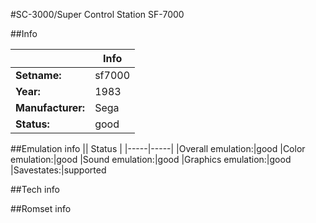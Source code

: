 #SC-3000/Super Control Station SF-7000

##Info

||Info|
|-----|-----|
|**Setname:**|sf7000
|**Year:**|1983
|**Manufacturer:**|Sega
|**Status:**|good

##Emulation info
|| Status |
|-----|-----|
|Overall emulation:|good
|Color emulation:|good
|Sound emulation:|good
|Graphics emulation:|good
|Savestates:|supported

##Tech info

##Romset info

<!--- START OF EDITED COMMENT DO NOT TOUCH TEXT ABOVE-->

